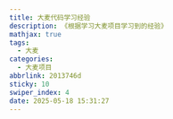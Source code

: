 ```yaml
---
title: 大麦代码学习经验
description: 《根据学习大麦项目学习到的经验》
mathjax: true
tags:
  - 大麦
categories:
  - 大麦项目
abbrlink: 2013746d
sticky: 10
swiper_index: 4
date: 2025-05-18 15:31:27
---
```

